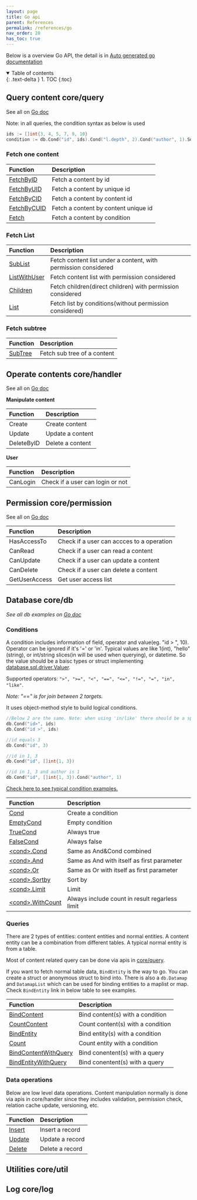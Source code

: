 ```yaml
---
layout: page
title: Go api
parent: References
permalink: /references/go
nav_order: 20
has_toc: true
---
```


Below is a overview Go API, the detail is in [Auto generated go documentation](https://pkg.go.dev/github.com/digimakergo/digimaker#section-documentation)

<details open markdown="block">
  <summary>
    Table of contents
  </summary>
  {: .text-delta }
1. TOC
{:toc}
</details>

## Query content core/query
See all on [Go doc](https://pkg.go.dev/github.com/digimakergo/digimaker/core/query#pkg-examples)

Note: in all queries, the condition syntax as below is used

```go
ids := []int{3, 4, 5, 7, 9, 10}
condition := db.Cond("id", ids).Cond("l.depth", 2).Cond("author", 1).Sortby("modified desc").Limit(0, 2)
```

### Fetch one content

| Function        | Description       
|:-------------|:---------------------|
| [FetchByID](https://pkg.go.dev/github.com/digimakergo/digimaker/core/query#FetchByID)       |  Fetch a content by id  |
| [FetchByUID](https://pkg.go.dev/github.com/digimakergo/digimaker/core/query#FetchByUID)      |  Fetch a content by unique id  |
| [FetchByCID](https://pkg.go.dev/github.com/digimakergo/digimaker/core/query#FetchByCID)      |  Fetch a content by content id  |
| [FetchByCUID](https://pkg.go.dev/github.com/digimakergo/digimaker/core/query#FetchByCUID)     |  Fetch a content by content unique id  |
| [Fetch](https://pkg.go.dev/github.com/digimakergo/digimaker/core/query#Fetch)           |  Fetch a content by condition  |


### Fetch List

| Function        | Description       
|:-------------|:---------------------|
| [SubList](https://pkg.go.dev/github.com/digimakergo/digimaker/core/query#SubList)       |  Fetch content list under a content, with permission considered  |
| [ListWithUser](https://pkg.go.dev/github.com/digimakergo/digimaker/core/query#ListWithUser)  |  Fetch content list with permission considered |
| [Children](https://pkg.go.dev/github.com/digimakergo/digimaker/core/query#Children)      |  Fetch children(direct children) with permission considered  |
| [List](https://pkg.go.dev/github.com/digimakergo/digimaker/core/query#List)     |  Fetch list by conditions(without permission considered)  |

### Fetch subtree

| Function        | Description       
|:-------------|:---------------------|
| [SubTree](https://pkg.go.dev/github.com/digimakergo/digimaker/core/query#SubTree)        |  Fetch sub tree of a content  |

## Operate contents core/handler
See all on [Go doc](https://pkg.go.dev/github.com/digimakergo/digimaker/core/handler#pkg-examples)

**Manipulate content**

| Function        | Description       
|:-------------|:---------------------|
| Create        |  Create content |
| Update        |  Update a content |
| DeleteByID        |  Delete a content |


**User**

| Function        | Description       
|:-------------|:---------------------|
| CanLogin        |  Check if a user can login or not |


## Permission core/permission
See all on [Go doc](https://pkg.go.dev/github.com/digimakergo/digimaker/core/permission#pkg-examples)

| Function        | Description       
|:-------------|:---------------------|
| HasAccessTo        |  Check if a user can accces to a operation |
| CanRead        |  Check if a user can read a content |
| CanUpdate        |  Check if a user can update a content |
| CanDelete        |  Check if a user can delete a content |
| GetUserAccess        |  Get user access list|



## Database core/db

*See all db examples on [Go doc](https://pkg.go.dev/github.com/digimakergo/digimaker/core/db#pkg-examples)*


### Conditions

A condition includes information of field, operator and value(eg. "id > ", 10). Operator can be ignored if it's '=' or 'in'. Typical values are like 1(int), "hello"(string), or int/string slices(in will be used when querying), or datetime. So the value should be a baisc types or struct implementing  [database.sql.driver.Valuer](https://golang.org/pkg/database/sql/driver/#Valuer).

Supported operators: `">", ">=", "<", "==", "<=", "!=", "=", "in", "like"`. 

*Note: "==" is for join between 2 targets.*

It uses object-method style to build logical conditions.

```go
//Below 2 are the same. Note: when using 'in/like' there should be a space before the operator
db.Cond("id>", ids)
db.Cond("id >", ids)

//id equals 3
db.Cond("id", 3)

//id in 1, 3
db.Cond("id", []int{1, 3})

//id in 1, 3 and author is 1
db.Cond("id", []int{1, 3}).Cond("author", 1)
```

[Check here to see typical condition examples.](https://pkg.go.dev/github.com/digimakergo/digimaker/core/db#example-Cond)

| Function        | Description       
|:-------------|:---------------------|
| [Cond](https://pkg.go.dev/github.com/digimakergo/digimaker/core/db#Cond)        |  Create a condition |
| [EmptyCond](https://pkg.go.dev/github.com/digimakergo/digimaker/core/db#EmptyCond)        |  Empty condition |
| [TrueCond](https://pkg.go.dev/github.com/digimakergo/digimaker/core/db#TrueCond)        |  Always true |
| [FalseCond](https://pkg.go.dev/github.com/digimakergo/digimaker/core/db#FalseCond)        |  Always false |
| [\<cond\>.Cond](https://pkg.go.dev/github.com/digimakergo/digimaker/core/db#Condition.Cond)     |  Same as And&Cond combined |
| [\<cond\>.And](https://pkg.go.dev/github.com/digimakergo/digimaker/core/db#Condition.And)   | Same as And with itself as first parameter |
| [\<cond\>.Or](https://pkg.go.dev/github.com/digimakergo/digimaker/core/db#Condition.Or)    | Same as Or with itself as first parameter |
| [\<cond\>.Sortby](https://pkg.go.dev/github.com/digimakergo/digimaker/core/db#Condition.Sortby)        |  Sort by |
| [\<cond\>.Limit](https://pkg.go.dev/github.com/digimakergo/digimaker/core/db#Condition.Limit)        |  Limit |
| [\<cond\>.WithCount](https://pkg.go.dev/github.com/digimakergo/digimaker/core/db#Condition.WithCount)   |  Always include count in result regarless limit |

### Queries
There are 2 types of entities: content entities and normal entities. A content entity can be a combination from different tables. A typical normal entity is from a table.

Most of content related query can be done via apis in [core/query](#package-corequery).

If you want to fetch normal table data, `BindEntity` is the way to go. You can create a struct or anonymous struct to bind into. There is also a `db.Datamap` and `DatamapList` which can be used for binding entities to a maplist or map. Check `BindEntity` link in below table to see examples.

| Function        | Description       
|:-------------|:---------------------|
| [BindContent](https://pkg.go.dev/github.com/digimakergo/digimaker/core/db#BindContent)        |  Bind content(s) with a condition |
| [CountContent](https://pkg.go.dev/github.com/digimakergo/digimaker/core/db#CountContent)        |  Count content(s) with a condition |
| [BindEntity](https://pkg.go.dev/github.com/digimakergo/digimaker/core/db#BindEntity)        |  Bind entity(s) with a condition |
| [Count](https://pkg.go.dev/github.com/digimakergo/digimaker/core/db#Count)        |   Count entity with a condition |
| [BindContentWithQuery](https://pkg.go.dev/github.com/digimakergo/digimaker/core/db#BindContentWithQuery)        |  Bind conentent(s) with a query|
| [BindEntityWithQuery](https://pkg.go.dev/github.com/digimakergo/digimaker/core/db#BindEntityWithQuery)        |  Bind conentent(s) with a query|

### Data operations
Below are low level data operations. Content manipulation normally is done via apis in core/handler since they includes validation, permission check, relation cache update, versioning, etc.

| Function        | Description       
|:-------------|:---------------------|
| [Insert](https://pkg.go.dev/github.com/digimakergo/digimaker/core/db#Insert)        |  Insert a record |
| [Update](https://pkg.go.dev/github.com/digimakergo/digimaker/core/db#Insert)        |  Update a record |
| [Delete](https://pkg.go.dev/github.com/digimakergo/digimaker/core/db#Insert)        |  Delete a record |




## Utilities core/util

## Log core/log
